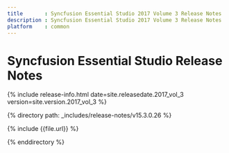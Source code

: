 ```yaml
---
title       : Syncfusion Essential Studio 2017 Volume 3 Release Notes
description : Syncfusion Essential Studio 2017 Volume 3 Release Notes
platform    : common
---
```


# Syncfusion Essential Studio Release Notes

{% include release-info.html date=site.releasedate.2017_vol_3 version=site.version.2017_vol_3 %} 

{% directory path: _includes/release-notes/v15.3.0.26  %}

{% include {{file.url}} %}

{% enddirectory %}

